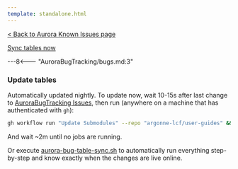```yaml
---
template: standalone.html
---
```


[< Back to Aurora Known Issues page](./known-issues.md)

[Sync tables now](#update-tables)

---8<--- "AuroraBugTracking/bugs.md:3"


### Update tables

Automatically updated nightly. To update now, wait 10-15s after last change to [AuroraBugTracking Issues](https://github.com/argonne-lcf/AuroraBugTracking/issues), then run (anywhere on a machine that has authenticated with `gh`):
```bash linenums="1"
gh workflow run "Update Submodules" --repo "argonne-lcf/user-guides" && GH_FORCE_TTY=100% watch -c -n1 gh run list --repo "argonne-lcf/user-guides"
```
And wait ~2m until no jobs are running. 

Or execute [aurora-bug-table-sync.sh](https://github.com/argonne-lcf/user-guides/tree/main/scripts/aurora-bug-table-sync.sh) to automatically run everything step-by-step and know exactly when the changes are live online.
